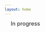 ```yaml
---
layout: home
---
```



<span style="font-size: 18px; margin 20px;padding: 20px;">
  In progress
</span>